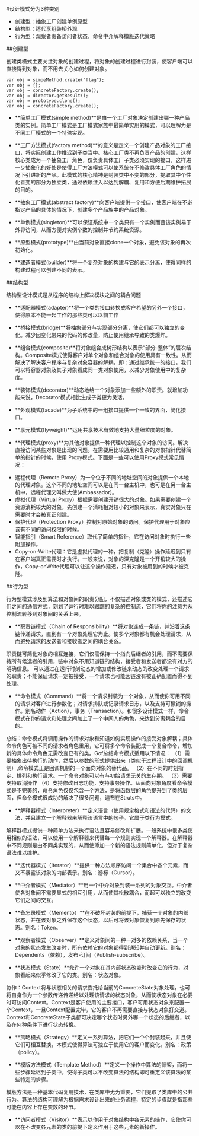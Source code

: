 #设计模式分为3种类别
* 创建型：抽象工厂创建单例原型
* 结构型：适代享组装桥外观
* 行为型：观察者责备访问者状态，命令中介解释模版迭代策略

##创建型
>
创建类模式主要关注对象的创建过程，将对象的创建过程进行封装，使客户端可以直接得到对象，而不用去关心如何创建对象。

	var obj = simpeMethod.create("flag");
	var obj = {};
	var obj = concreteFactory.create();
	var obj = director.getResult();
	var obj = prototype.clone();
	var obj = concreteFactory.create();


* **简单工厂模式(simple method)**是由一个工厂对象决定创建出哪一种产品类的实例。简单工厂模式是工厂模式家族中最简单实用的模式，可以理解为是不同工厂模式的一个特殊实现。 

* **工厂方法模式(factory method)**的意义是定义一个创建产品对象的工厂接口，将实际创建工作推迟到子类当中。核心工厂类不再负责产品的创建，这样核心类成为一个抽象工厂角色，仅负责具体工厂子类必须实现的接口，这样进一步抽象化的好处是使得工厂方法模式可以使系统在不修改具体工厂角色的情况下引进新的产品。此模式的核心精神是封装类中不变的部分，提取其中个性化善变的部分为独立类，通过依赖注入以达到解耦、复用和方便后期维护拓展的目的。 

* **抽象工厂模式(abstract factory)**向客户端提供一个接口，使客户端在不必指定产品的具体的情况下，创建多个产品族中的产品对象。 

* **单例模式(singleton)**可以保证系统中一个类只有一个实例而且该实例易于外界访问，从而方便对实例个数的控制并节约系统资源。 

* **原型模式(prototype)**由当前对象直接clone一个对象，避免该对象的再次初始化。 

* **建造者模式(builder)**将一个复杂对象的构建与它的表示分离，使得同样的构建过程可以创建不同的表示。 

##结构型
>
结构型设计模式是从程序的结构上解决模块之间的耦合问题

* **适配器模式(adapter)**将一个类的接口转换成客户希望的另外一个接口，使得原本不能一起工作的那些类可以以前工作

* **桥接模式(bridge)**将抽象部分与实现部分分离，使它们都可以独立的变化。减少因变化带来的代码的修改量，防止使用继承导致的类爆炸。

* **组合模式(composite)**将对象组合成树形结构以表示“部分-整体”的层次结构。Composite模式使得客户对单个对象和组合对象的使用具有一致性。从而解决了解决客户程序与复杂对象容器的解耦，即：通过继承统一的接口，我们可以将容器对象及其子对象看成同一类对象使用，以减少对象使用中的复杂度。

* **装饰模式(decorator)**动态地给一个对象添加一些额外的职责。就增加功能来说，Decorator模式相比生成子类更为灵活。

* **外观模式(facade)**为子系统中的一组接口提供一个一致的界面，简化接口。

* **享元模式(flyweight)**运用共享技术有效地支持大量细粒度的对象。

* **代理模式(proxy)**为其他对象提供一种代理以控制这个对象的访问。解决直接访问某些对象是出现的问题。在需要用比较通用和复杂的对象指针代替简单的指针的时候，使用 Proxy模式。下面是一些可以使用Proxy模式常见情况：

>
* 远程代理（Remote  Proxy）为一个位于不同的地址空间的对象提供一个本地的代理对象。这个不同的地址空间可以是在同一台主机中，也可是在另一台主机中，远程代理又叫做大使(Ambassador)。
* 虚拟代理（Virtual Proxy）根据需要创建开销很大的对象。如果需要创建一个资源消耗较大的对象，先创建一个消耗相对较小的对象来表示，真实对象只在需要时才会被真正创建。
* 保护代理（Protection Proxy）控制对原始对象的访问。保护代理用于对象应该有不同的访问权限的时候。
* 智能指引（Smart Reference）取代了简单的指针，它在访问对象时执行一些附加操作。
* Copy-on-Write代理：它是虚拟代理的一种，把复制（克隆）操作延迟到只有在客户端真正需要时才执行。一般来说，对象的深克隆是一个开销较大的操作，Copy-onWrite代理可以让这个操作延迟，只有对象被用到的时候才被克隆。


##行为型
>
行为型模式涉及到算法和对象间的职责分配，不仅描述对象或类的模式，还描述它们之间的通信方式，刻划了运行时难以跟踪的复杂的控制流，它们将你的注意力从控制流转移到对象间的关系上来。

* **职责链模式（Chain of Responsibility）**将对象连成一条链，并沿着这条链传递请求，直到有一个对象处理它为止。使多个对象都有机会处理请求，从而避免请求的发送者和接收者之间的耦合关系。
>
职责链可简化对象的相互连接，它们仅需保持一个指向后继者的引用，而不需要保持所有候选者的引用，链中对象不用知道链的结构，接受者和发送者都没有对方的明确信息。
	可以通过在运行时刻动态的增加或修改链来动态的改变处理一个请求的职责；不能保证请求一定被接受，一个请求也可能因链没有被正确配置而得不到处理。

* **命令模式（Command）**将一个请求封装为一个对象，从而使你可用不同的请求对客户进行参数化；对请求排队或记录请求日志，以及支持可撤销的操作。别名动作（Action），事务（Transaction）。和很多设计模式一样，命令模式在你的请求和处理之间加上了一个中间人的角色，来达到分离耦合的目的。
>
总结：命令模式将调用操作的请求对象和知道如何实现操作的接受对象解耦；具体命令角色可被不同的请求者角色重用，它可将多个命令装配成一个复合命令，增加新的具体命令角色无需改变已有的类。Gof总结命令模式适用以下情况：
（1）需要抽象出待执行的动作，然后以参数的形式提供出来（类似于过程设计中的回调机制）,命令模式正是回调机制的一个面向对象的替代品。
（2）在不同的时刻指定、排列和执行请求。一个命令对象可以有与初始请求无关的生存期。
（3）需要支持取消操作
（4）支持修改日志功能，支持事务操作。从面向对象角度看命令模式是不完美的，命令角色仅仅包含一个方法，是将函数层的角色提升到了类的层面，但命令模式很成功的解决了很多问题，遍布在Struts中。


* **解释器模式（Interpreter）**定义语言（使用规定格式和语法的代码）的文法，并且建立一个解释器来解释该语言中的句子。它属于类行为模式。
>
解释器模式提供一种简单方法来执行语法且容易修改和扩展。一般系统中很多类使用相似的语法，可以使用一个解释器来代替每一个规则实现一个解释器。在解释器中不同规则是由不同类实现的，从而使添加一个新的语法规则简单化，但对于复杂语法难以维护。


* **迭代器模式（Iterator）**提供一种方法顺序访问一个集合中各个元素，而又不暴露该对象的内部表示。别名：游标（Cursor）。

* **中介者模式（Mediator）**用一个中介对象封装一系列的对象交互。中介者使各对象间不需要显式的相互引用，从而使其松散耦合，而起可以独立的改变它们之间的交互。

* **备忘录模式（Memento）**在不破坏封装的前提下，捕获一个对象的内部状态，并在该对象之外保存这个状态，以后可将该对象恢复到原先保存的状态。别名：Token。

* **观察者模式（Observer）**定义对象间的一种一对多的依赖关系，当一个对象的状态发生改变时，所有依赖它的对象都得到通知并自动更新。别名：Dependents（依赖），发布-订阅（Publish-subscribe）。

* **状态模式（State）**允许一个对象在其内部状态改变时改变它的行为，对象看起来似乎修改了它的类。别名：状态对象。
>
协作：Context将与状态相关的请求委托给当前的ConcreteState对象处理，也可将自身作为一个参数传递传递给以处理该请求的状态对象，从而使状态对象在必要时可访问Context。Context是客户使用的主要接口，客户可用状态对象来配置一个Context，一旦Context配置完毕，它的客户不再需要直接与状态对象打交道。Context和ConcreteState子类都可决定哪个状态时另外哪一个状态的后继者，以及在何种条件下进行状态转换。

* **策略模式（Strategy）**定义一系列算法，把它们一个个封装起来，并且使它们可相互替换，本模式使得算法可独立于使用它的客户而变化。别名：政策（policy）。

* **模版方法模式（Template  Method）**定义一个操作中算法的骨架，而将一些步骤延迟到子类中，使得子类可以不改变算法的结构即可重定义该算法的某些特定的步骤。
>
模版方法是一种基本代码复用技术，在类库中尤为重要，它们提取了类库中的公共行为。算法的结构可理解为根据需求设计出来的业务流程，特定的步骤就是指那些可能在内容上存在变数的环节。

* **访问者模式（Visitor）**表示以作用于对象结构中各元素的操作，它使你可以在不改变各元素的类的前提下定义作用于这些元素的新操作。
